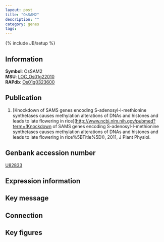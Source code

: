```yaml
---
layout: post
title: "OsSAM2"
description: ""
category: genes
tags: 
---
```

{% include JB/setup %}

## Information
__Symbol__: OsSAM2  
__MSU__: [LOC_Os01g22010](http://rice.plantbiology.msu.edu/cgi-bin/ORF_infopage.cgi?orf=LOC_Os01g22010)  
__RAPdb__: [Os01g0323600](http://rapdb.dna.affrc.go.jp/viewer/gbrowse_details/irgsp1?name=Os01g0323600)  

## Publication
1. [Knockdown of SAMS genes encoding S-adenosyl-l-methionine synthetases causes methylation alterations of DNAs and histones and leads to late flowering in rice](http://www.ncbi.nlm.nih.gov/pubmed?term=(Knockdown of SAMS genes encoding S-adenosyl-l-methionine synthetases causes methylation alterations of DNAs and histones and leads to late flowering in rice%5BTitle%5D)), 2011, J Plant Physiol.

## Genbank accession number
[U82833](http://www.ncbi.nlm.nih.gov/nuccore/U82833)

## Expression information

## Key message

## Connection

## Key figures


